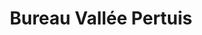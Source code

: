 ---
title: "Bureau Vallée Pertuis"
url: /pertuis/bureau-vallee-pertuis/
shop: fournitures de bureau
---